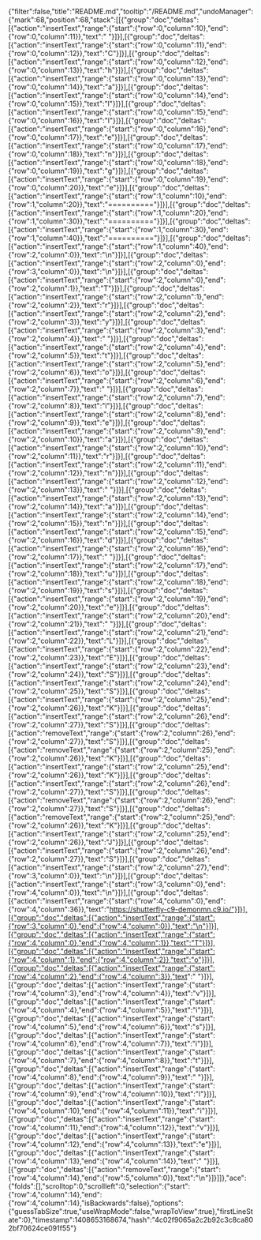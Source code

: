 {"filter":false,"title":"README.md","tooltip":"/README.md","undoManager":{"mark":68,"position":68,"stack":[[{"group":"doc","deltas":[{"action":"insertText","range":{"start":{"row":0,"column":10},"end":{"row":0,"column":11}},"text":" "}]}],[{"group":"doc","deltas":[{"action":"insertText","range":{"start":{"row":0,"column":11},"end":{"row":0,"column":12}},"text":"C"}]}],[{"group":"doc","deltas":[{"action":"insertText","range":{"start":{"row":0,"column":12},"end":{"row":0,"column":13}},"text":"h"}]}],[{"group":"doc","deltas":[{"action":"insertText","range":{"start":{"row":0,"column":13},"end":{"row":0,"column":14}},"text":"a"}]}],[{"group":"doc","deltas":[{"action":"insertText","range":{"start":{"row":0,"column":14},"end":{"row":0,"column":15}},"text":"l"}]}],[{"group":"doc","deltas":[{"action":"insertText","range":{"start":{"row":0,"column":15},"end":{"row":0,"column":16}},"text":"l"}]}],[{"group":"doc","deltas":[{"action":"insertText","range":{"start":{"row":0,"column":16},"end":{"row":0,"column":17}},"text":"e"}]}],[{"group":"doc","deltas":[{"action":"insertText","range":{"start":{"row":0,"column":17},"end":{"row":0,"column":18}},"text":"n"}]}],[{"group":"doc","deltas":[{"action":"insertText","range":{"start":{"row":0,"column":18},"end":{"row":0,"column":19}},"text":"g"}]}],[{"group":"doc","deltas":[{"action":"insertText","range":{"start":{"row":0,"column":19},"end":{"row":0,"column":20}},"text":"e"}]}],[{"group":"doc","deltas":[{"action":"insertText","range":{"start":{"row":1,"column":10},"end":{"row":1,"column":20}},"text":"=========="}]}],[{"group":"doc","deltas":[{"action":"insertText","range":{"start":{"row":1,"column":20},"end":{"row":1,"column":30}},"text":"=========="}]}],[{"group":"doc","deltas":[{"action":"insertText","range":{"start":{"row":1,"column":30},"end":{"row":1,"column":40}},"text":"=========="}]}],[{"group":"doc","deltas":[{"action":"insertText","range":{"start":{"row":1,"column":40},"end":{"row":2,"column":0}},"text":"\n"}]}],[{"group":"doc","deltas":[{"action":"insertText","range":{"start":{"row":2,"column":0},"end":{"row":3,"column":0}},"text":"\n"}]}],[{"group":"doc","deltas":[{"action":"insertText","range":{"start":{"row":2,"column":0},"end":{"row":2,"column":1}},"text":"T"}]}],[{"group":"doc","deltas":[{"action":"insertText","range":{"start":{"row":2,"column":1},"end":{"row":2,"column":2}},"text":"r"}]}],[{"group":"doc","deltas":[{"action":"insertText","range":{"start":{"row":2,"column":2},"end":{"row":2,"column":3}},"text":"y"}]}],[{"group":"doc","deltas":[{"action":"insertText","range":{"start":{"row":2,"column":3},"end":{"row":2,"column":4}},"text":" "}]}],[{"group":"doc","deltas":[{"action":"insertText","range":{"start":{"row":2,"column":4},"end":{"row":2,"column":5}},"text":"t"}]}],[{"group":"doc","deltas":[{"action":"insertText","range":{"start":{"row":2,"column":5},"end":{"row":2,"column":6}},"text":"o"}]}],[{"group":"doc","deltas":[{"action":"insertText","range":{"start":{"row":2,"column":6},"end":{"row":2,"column":7}},"text":" "}]}],[{"group":"doc","deltas":[{"action":"insertText","range":{"start":{"row":2,"column":7},"end":{"row":2,"column":8}},"text":"l"}]}],[{"group":"doc","deltas":[{"action":"insertText","range":{"start":{"row":2,"column":8},"end":{"row":2,"column":9}},"text":"e"}]}],[{"group":"doc","deltas":[{"action":"insertText","range":{"start":{"row":2,"column":9},"end":{"row":2,"column":10}},"text":"a"}]}],[{"group":"doc","deltas":[{"action":"insertText","range":{"start":{"row":2,"column":10},"end":{"row":2,"column":11}},"text":"r"}]}],[{"group":"doc","deltas":[{"action":"insertText","range":{"start":{"row":2,"column":11},"end":{"row":2,"column":12}},"text":"n"}]}],[{"group":"doc","deltas":[{"action":"insertText","range":{"start":{"row":2,"column":12},"end":{"row":2,"column":13}},"text":" "}]}],[{"group":"doc","deltas":[{"action":"insertText","range":{"start":{"row":2,"column":13},"end":{"row":2,"column":14}},"text":"a"}]}],[{"group":"doc","deltas":[{"action":"insertText","range":{"start":{"row":2,"column":14},"end":{"row":2,"column":15}},"text":"n"}]}],[{"group":"doc","deltas":[{"action":"insertText","range":{"start":{"row":2,"column":15},"end":{"row":2,"column":16}},"text":"d"}]}],[{"group":"doc","deltas":[{"action":"insertText","range":{"start":{"row":2,"column":16},"end":{"row":2,"column":17}},"text":" "}]}],[{"group":"doc","deltas":[{"action":"insertText","range":{"start":{"row":2,"column":17},"end":{"row":2,"column":18}},"text":"u"}]}],[{"group":"doc","deltas":[{"action":"insertText","range":{"start":{"row":2,"column":18},"end":{"row":2,"column":19}},"text":"s"}]}],[{"group":"doc","deltas":[{"action":"insertText","range":{"start":{"row":2,"column":19},"end":{"row":2,"column":20}},"text":"e"}]}],[{"group":"doc","deltas":[{"action":"insertText","range":{"start":{"row":2,"column":20},"end":{"row":2,"column":21}},"text":" "}]}],[{"group":"doc","deltas":[{"action":"insertText","range":{"start":{"row":2,"column":21},"end":{"row":2,"column":22}},"text":"L"}]}],[{"group":"doc","deltas":[{"action":"insertText","range":{"start":{"row":2,"column":22},"end":{"row":2,"column":23}},"text":"E"}]}],[{"group":"doc","deltas":[{"action":"insertText","range":{"start":{"row":2,"column":23},"end":{"row":2,"column":24}},"text":"S"}]}],[{"group":"doc","deltas":[{"action":"insertText","range":{"start":{"row":2,"column":24},"end":{"row":2,"column":25}},"text":"S"}]}],[{"group":"doc","deltas":[{"action":"insertText","range":{"start":{"row":2,"column":25},"end":{"row":2,"column":26}},"text":"K"}]}],[{"group":"doc","deltas":[{"action":"insertText","range":{"start":{"row":2,"column":26},"end":{"row":2,"column":27}},"text":"S"}]}],[{"group":"doc","deltas":[{"action":"removeText","range":{"start":{"row":2,"column":26},"end":{"row":2,"column":27}},"text":"S"}]}],[{"group":"doc","deltas":[{"action":"removeText","range":{"start":{"row":2,"column":25},"end":{"row":2,"column":26}},"text":"K"}]}],[{"group":"doc","deltas":[{"action":"insertText","range":{"start":{"row":2,"column":25},"end":{"row":2,"column":26}},"text":"K"}]}],[{"group":"doc","deltas":[{"action":"insertText","range":{"start":{"row":2,"column":26},"end":{"row":2,"column":27}},"text":"S"}]}],[{"group":"doc","deltas":[{"action":"removeText","range":{"start":{"row":2,"column":26},"end":{"row":2,"column":27}},"text":"S"}]}],[{"group":"doc","deltas":[{"action":"removeText","range":{"start":{"row":2,"column":25},"end":{"row":2,"column":26}},"text":"K"}]}],[{"group":"doc","deltas":[{"action":"insertText","range":{"start":{"row":2,"column":25},"end":{"row":2,"column":26}},"text":"J"}]}],[{"group":"doc","deltas":[{"action":"insertText","range":{"start":{"row":2,"column":26},"end":{"row":2,"column":27}},"text":"S"}]}],[{"group":"doc","deltas":[{"action":"insertText","range":{"start":{"row":2,"column":27},"end":{"row":3,"column":0}},"text":"\n"}]}],[{"group":"doc","deltas":[{"action":"insertText","range":{"start":{"row":3,"column":0},"end":{"row":4,"column":0}},"text":"\n"}]}],[{"group":"doc","deltas":[{"action":"insertText","range":{"start":{"row":4,"column":0},"end":{"row":4,"column":36}},"text":"https://shutterfly-c9-demonmn.c9.io/"}]}],[{"group":"doc","deltas":[{"action":"insertText","range":{"start":{"row":3,"column":0},"end":{"row":4,"column":0}},"text":"\n"}]}],[{"group":"doc","deltas":[{"action":"insertText","range":{"start":{"row":4,"column":0},"end":{"row":4,"column":1}},"text":"T"}]}],[{"group":"doc","deltas":[{"action":"insertText","range":{"start":{"row":4,"column":1},"end":{"row":4,"column":2}},"text":"o"}]}],[{"group":"doc","deltas":[{"action":"insertText","range":{"start":{"row":4,"column":2},"end":{"row":4,"column":3}},"text":" "}]}],[{"group":"doc","deltas":[{"action":"insertText","range":{"start":{"row":4,"column":3},"end":{"row":4,"column":4}},"text":"v"}]}],[{"group":"doc","deltas":[{"action":"insertText","range":{"start":{"row":4,"column":4},"end":{"row":4,"column":5}},"text":"i"}]}],[{"group":"doc","deltas":[{"action":"insertText","range":{"start":{"row":4,"column":5},"end":{"row":4,"column":6}},"text":"s"}]}],[{"group":"doc","deltas":[{"action":"insertText","range":{"start":{"row":4,"column":6},"end":{"row":4,"column":7}},"text":"i"}]}],[{"group":"doc","deltas":[{"action":"insertText","range":{"start":{"row":4,"column":7},"end":{"row":4,"column":8}},"text":"t"}]}],[{"group":"doc","deltas":[{"action":"insertText","range":{"start":{"row":4,"column":8},"end":{"row":4,"column":9}},"text":" "}]}],[{"group":"doc","deltas":[{"action":"insertText","range":{"start":{"row":4,"column":9},"end":{"row":4,"column":10}},"text":"l"}]}],[{"group":"doc","deltas":[{"action":"insertText","range":{"start":{"row":4,"column":10},"end":{"row":4,"column":11}},"text":"i"}]}],[{"group":"doc","deltas":[{"action":"insertText","range":{"start":{"row":4,"column":11},"end":{"row":4,"column":12}},"text":"v"}]}],[{"group":"doc","deltas":[{"action":"insertText","range":{"start":{"row":4,"column":12},"end":{"row":4,"column":13}},"text":"e"}]}],[{"group":"doc","deltas":[{"action":"insertText","range":{"start":{"row":4,"column":13},"end":{"row":4,"column":14}},"text":" "}]}],[{"group":"doc","deltas":[{"action":"removeText","range":{"start":{"row":4,"column":14},"end":{"row":5,"column":0}},"text":"\n"}]}]]},"ace":{"folds":[],"scrolltop":0,"scrollleft":0,"selection":{"start":{"row":4,"column":14},"end":{"row":4,"column":14},"isBackwards":false},"options":{"guessTabSize":true,"useWrapMode":false,"wrapToView":true},"firstLineState":0},"timestamp":1408653168674,"hash":"4c02f9065a2c2b92c3c8ca802bf70624ce091f55"}